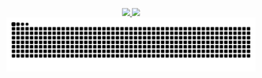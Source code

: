 <!--```yml
name: Andrew Kelton
located_in: Orlando, FL
education:
  [
    "Junior pursuing Bachelor's of Science in Computer Science @ the University of Central Florida",
    "Florida Southwestern State College"
  ]
fields_of_interests:
  [
    "Systems Programming",
    "Computer Vision",
    "NLP",
    "Machine Learning/AI"
  ]

current_classes:
  [
    "Engineering Applications of Intelligent Systems",
    "Concepts of Parallel and Distributed Processing"
  ]
``

[![Andrew's GitHub stats](https://github-readme-stats.vercel.app/api?username=AndrewKelton)](https://github.com/AndrewKelton/github-readme-stats&theme=radical)
![Top Langs](https://github-readme-stats.vercel.app/api/top-langs/?username=AndrewKelton&hide=html,css,makefile,powershell&layout=compact&theme=radical) -->

<div align="center">
  <a href="https://github.com/AndrewKelton/github-readme-stats">
    <img height=200 src="https://github-readme-stats.vercel.app/api?username=AndrewKelton&theme=bear&card_width=320" />
  </a>

  <a href="https://github.com/AndrewKelton/github-readme-stats">
    <img height=200 src="https://github-readme-stats.vercel.app/api/top-langs/?username=AndrewKelton&hide=html,css,makefile,powershell,tex&layout=compact&langs_count=8&card_width=320&theme=bear&size_weight=0.5&count_weight=0.5" />
  </a>

  <br>

  <img src="https://raw.githubusercontent.com/AndrewKelton/AndrewKelton/output/github-contribution-grid-snake-dark.svg" />
</div>



<!-- ![GitHub Snake Dark](https://raw.githubusercontent.com/AndrewKelton/AndrewKelton/output/github-contribution-grid-snake-dark.svg) -->
